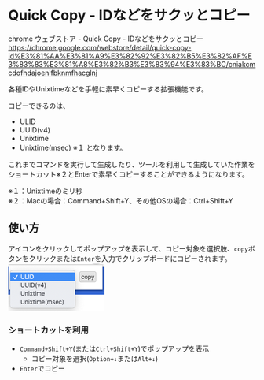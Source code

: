 # Quick Copy - IDなどをサクッとコピー

chrome ウェブストア - Quick Copy - IDなどをサクッとコピー
https://chrome.google.com/webstore/detail/quick-copy-id%E3%81%AA%E3%81%A9%E3%82%92%E3%82%B5%E3%82%AF%E3%83%83%E3%81%A8%E3%82%B3%E3%83%94%E3%83%BC/cniakcmcdofhdajoenifbknmfhacglnj

各種IDやUnixtimeなどを手軽に素早くコピーする拡張機能です。

コピーできるのは、
- ULID
- UUID(v4)
- Unixtime
- Unixtime(msec) ※１
  となります。

これまでコマンドを実行して生成したり、ツールを利用して生成していた作業をショートカット※２とEnterで素早くコピーすることができるようになります。

※１：Unixtimeのミリ秒  
※２：Macの場合：Command+Shift+Y、その他OSの場合：Ctrl+Shift+Y

## 使い方

アイコンをクリックしてポップアップを表示して、コピー対象を選択肢、`copy`ボタンをクリックまたは`Enter`を入力でクリップボードにコピーされます。  
![selected](doc/screenshot2.png)

### ショートカットを利用

- `Command+Shift+Y`(または`Ctrl+Shift+Y`)でポップアップを表示
  - コピー対象を選択(`Option+↓`または`Alt+↓`)
- `Enter`でコピー